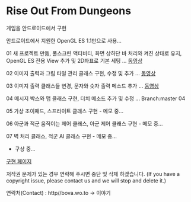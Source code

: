 # Rise Out From Dungeons
 게임을 안드로이드에서 구현
 
 안드로이드에서 지원한 OpenGL ES 1.1만으로 사용...
 
01 새 프로젝트 만듦, 풀스크린 액티비티, 화면 상하단 바 처리와 켜진 상태로 유지, OpenGL ES 전용 View 추가 및 2D좌표로 기본 세팅 ... [동영상](https://youtu.be/Bs3YEVq6yHk)

02 이미지 출력과 그림 타일 관리 클래스 구현, 수정 및 추가 ... [동영상](https://youtu.be/2tb1RRMLvqE)
 

03 이미지 출력 클래스들 변경, 문자와 슷자 출력 메소드 추가 ... [동영상](https://youtu.be/teWHDSrB7qg)

04 메시지 박스와 맵 클래스 구현, 더치 메소드 추가 및 수정 ... Branch:master 04 

05 가상 조이패드, 스프라이트 클래스 구현 - 메모 중...

06 아군과 적군 움직이는 제어 클래스, 아군 제어 클래스 구현 - 메모 중...

07 벽 처리 클래스, 적군 AI 클래스 구현 - 메모 중...

 - 구상 중...


[구현 페이지](http://bova.wo.to/rise_out)


  저작권 문제가 있는 경우 연락해 주시면 중단 및 삭제 하겠습니다. (If you have a copyright issue, please contact us and we will stop and delete it.)

연락처(Contact) : http//bova.wo.to -> 이야기

